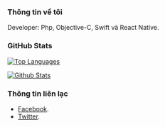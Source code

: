 ### Thông tin về tôi


Developer: Php, Objective-C, Swift và React Native.


### GitHub Stats

[![Top Languages](https://github-readme-stats.vercel.app/api/top-langs/?username=MeoBlackk&layout=compact&langs_count=6&hide=assembly&theme=dark)](https://github.com/MeoBlackk/)

[![Github Stats](https://github-readme-stats.vercel.app/api?username=MeoBlakckk&show_icons=true&theme=dark)](https://github.com/MeoBlackk)

### Thông tin liên lạc
- [Facebook](https://facebook.com/ChienBlack12).
- [Twitter](https://twitter.com/MeoBlackk).
